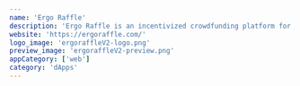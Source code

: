 ```yaml
---
name: 'Ergo Raffle'
description: 'Ergo Raffle is an incentivized crowdfunding platform for the community to gather funding for their ideas.'
website: 'https://ergoraffle.com/'
logo_image: 'ergoraffleV2-logo.png'
preview_image: 'ergoraffleV2-preview.png'
appCategory: ['web']
category: 'dApps'
---
```

